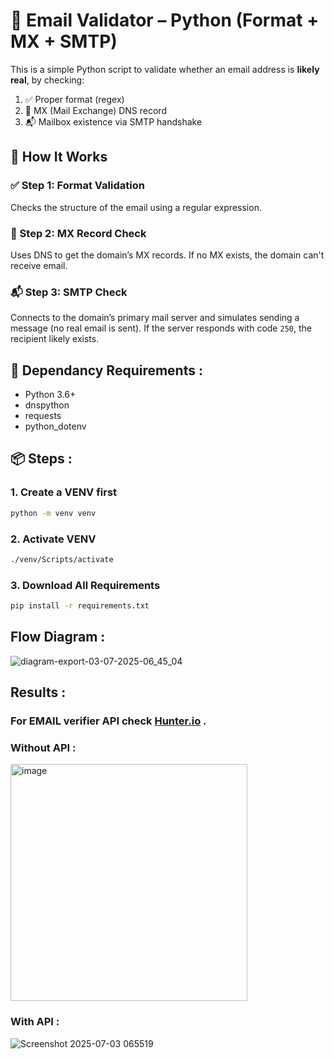 # 📧 Email Validator – Python (Format + MX + SMTP)

This is a simple Python script to validate whether an email address is **likely real**, by checking:

1. ✅ Proper format (regex)
2. 📡 MX (Mail Exchange) DNS record
3. 📬 Mailbox existence via SMTP handshake

## 🚀 How It Works

### ✅ Step 1: Format Validation
Checks the structure of the email using a regular expression.

### 📡 Step 2: MX Record Check
Uses DNS to get the domain’s MX records. If no MX exists, the domain can't receive email.

### 📬 Step 3: SMTP Check
Connects to the domain’s primary mail server and simulates sending a message (no real email is sent). If the server responds with code `250`, the recipient likely exists.


## 🔧 Dependancy Requirements : 
- Python 3.6+
- dnspython
- requests
- python_dotenv

## 📦 Steps :
### 1. Create a VENV first 
```sh
python -m venv venv
```

### 2. Activate VENV 
```sh
./venv/Scripts/activate
```

### 3. Download All Requirements 
```sh
pip install -r requirements.txt
```

## Flow Diagram : 
![diagram-export-03-07-2025-06_45_04](https://github.com/user-attachments/assets/b33e7b1a-8d1d-4637-b0cc-eeab3f39a313)

## Results : 
### For EMAIL verifier API check [Hunter.io](https://hunter.io/) .


### Without API :
<img width="379" alt="image" src="https://github.com/user-attachments/assets/abd7909d-8a58-4e35-a118-9ba31a9dc2e5" />

### With API : 
![Screenshot 2025-07-03 065519](https://github.com/user-attachments/assets/69eb6f19-d48b-4d1d-9ce4-b35618d366ff)
